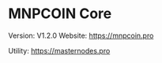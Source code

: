 MNPCOIN Core
=====================================
Version: V1.2.0
Website: https://mnpcoin.pro

Utility: https://masternodes.pro
